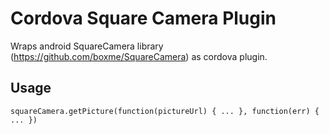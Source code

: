 # Cordova Square Camera Plugin

Wraps android SquareCamera library (https://github.com/boxme/SquareCamera) as cordova plugin.

## Usage

    squareCamera.getPicture(function(pictureUrl) { ... }, function(err) { ... })


